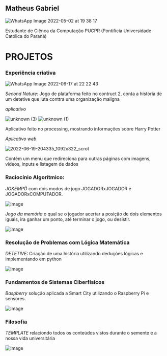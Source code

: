 ## Matheus Gabriel

![WhatsApp Image 2022-05-02 at 19 38 17](https://user-images.githubusercontent.com/99271709/174503263-aa27cf55-1f1d-483e-ac7f-eded1a9797e7.jpeg)

Estudante de Ciênca da Computação PUCPR (Pontifícia Universidade Católica do Paraná)

# PROJETOS

### Experiência criativa
 
![WhatsApp Image 2022-06-17 at 22 22 43](https://user-images.githubusercontent.com/99271709/174503337-dc8453b0-988e-493f-927e-5c5c53571cfe.jpeg)
 
*Second Nature:* Jogo de plataforma feito no contruct 2, conta a história de um detetive que luta conttra uma organização maligna 

*aplicativo*
 
![unknown (3)](https://user-images.githubusercontent.com/99271709/174503464-dc17acb2-8853-4f3e-98ea-c017ed5345eb.png)
![unknown (1)](https://user-images.githubusercontent.com/99271709/174504186-bf147dcd-10f1-4f5c-97c6-da514cf1cf70.png)
 
Aplicativo feito no processing, mostrando informações sobre Harry Potter 

*Aplicativo web* 
 
![2022-06-19-204335_1092x322_scrot](https://user-images.githubusercontent.com/99271709/174504767-bd51ac3a-0451-437a-ab15-8fcfebca246a.png)
 
Contém um menu que redireciona para outras páginas com imagens, vídeos, inputs e listagem de dados

 
  
  
### Raciocínio Algorítmico:

*JOKEMPÔ* com dois modos de jogo JOGADORxJOGADOR e JOGADORxCOMPUTADOR.
 
![image](https://user-images.githubusercontent.com/99271709/174503694-191d7019-1045-4e39-8497-08a2b71e37a3.png)
  
*Jogo da memória* o qual se o jogador acertar a posição de dois elementos iguais, ira ganhar um ponto, até terminar o jogo, ou desistir.
 
![image](https://user-images.githubusercontent.com/99271709/174503749-e67ad690-39f7-492a-a9ac-401f1c601deb.png)

 
### Resolução de Problemas com Lógica Matemática
 
*DETETIVE:* Criação de uma história utilizando deduções lógicas e implementando em python
  
![image](https://user-images.githubusercontent.com/99271709/174503802-70e841b2-e077-4bef-bb88-7a5c4b71368c.png)
 
  
### Fundamentos de Sistemas Ciberfísicos
 
*Baspberry*
 solução aplicada a Smart City utilizando o Raspberry Pi e sensores. 
 
![image](https://user-images.githubusercontent.com/99271709/174504983-7daefce2-1422-4208-82c5-f8814112302a.png)

### Filosofia
 
 *TEMPLATE* relaciondo todos os conteúdos vistos durante o semente e a nossa vida universitária
  
![image](https://user-images.githubusercontent.com/99271709/174503990-22743c32-50c8-4e56-ab26-28f41f693b44.png)
